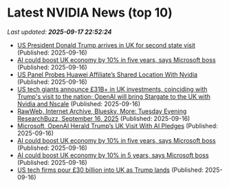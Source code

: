# Latest NVIDIA News (top 10)
_Last updated: **2025-09-17 22:52:24**_

- [US President Donald Trump arrives in UK for second state visit](https://www.aljazeera.com/news/2025/9/16/us-president-donald-trump-arrives-in-uk-for-second-state-visit) (Published: 2025-09-16)
- [AI could boost UK economy by 10% in five years, says Microsoft boss](https://www.bbc.com/news/articles/c7016ljre03o?xtor=AL-72-%5Bpartner%5D-%5Byahoo.north.america%5D-%5Bheadline%5D-%5Bnews%5D-%5Bbizdev%5D-%5Bisapi%5D) (Published: 2025-09-16)
- [US Panel Probes Huawei Affiliate’s Shared Location With Nvidia](https://biztoc.com/x/55d67deab3d18806) (Published: 2025-09-16)
- [US tech giants announce £31B+ in UK investments, coinciding with Trump's visit to the nation; OpenAI will bring Stargate to the UK with Nvidia and Nscale](https://biztoc.com/x/aeac3585a5371e13) (Published: 2025-09-16)
- [RawWeb, Internet Archive, Bluesky, More: Tuesday Evening ResearchBuzz, September 16, 2025](https://researchbuzz.me/2025/09/16/rawweb-internet-archive-bluesky-more-tuesday-evening-researchbuzz-september-16-2025/) (Published: 2025-09-16)
- [Microsoft, OpenAI Herald Trump’s UK Visit With AI Pledges](https://financialpost.com/pmn/business-pmn/microsoft-openai-herald-trumps-uk-visit-with-ai-pledges) (Published: 2025-09-16)
- [AI could boost UK economy by 10% in five years, says Microsoft boss](https://www.bbc.com/news/articles/c7016ljre03o) (Published: 2025-09-16)
- [AI could boost UK economy by 10% in 5 years, says Microsoft boss](https://www.bbc.co.uk/news/articles/c7016ljre03o) (Published: 2025-09-16)
- [US tech firms pour £30 billion into UK as Trump lands](https://www.politico.eu/article/us-tech-companies-uk-donald-trump-state-visit-openai-nscale-nvidia-stargate/) (Published: 2025-09-16)
